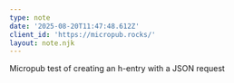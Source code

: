 ```yaml
---
type: note
date: '2025-08-20T11:47:48.612Z'
client_id: 'https://micropub.rocks/'
layout: note.njk
---
```

Micropub test of creating an h-entry with a JSON request
